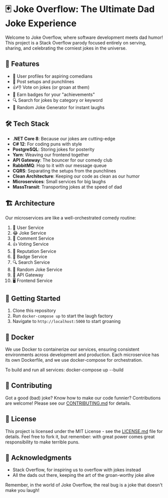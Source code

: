 # 🃏 Joke Overflow: The Ultimate Dad Joke Experience

Welcome to Joke Overflow, where software development meets dad humor! This project is a Stack Overflow parody focused entirely on serving, sharing, and celebrating the corniest jokes in the universe.

## 🚀 Features

- 👤 User profiles for aspiring comedians
- 📝 Post setups and punchlines
- 👍👎 Vote on jokes (or groan at them)
- 🏅 Earn badges for your "achievements"
- 🔍 Search for jokes by category or keyword
- 🎲 Random Joke Generator for instant laughs

## 🛠️ Tech Stack

- **.NET Core 8**: Because our jokes are cutting-edge
- **C# 12**: For coding puns with style
- **PostgreSQL**: Storing jokes for posterity
- **Yarn**: Weaving our frontend together
- **API Gateway**: The bouncer for our comedy club
- **RabbitMQ**: Hop to it with our message queue
- **CQRS**: Separating the setups from the punchlines
- **Clean Architecture**: Keeping our code as clean as our humor
- **Microservices**: Small services for big laughs
- **MassTransit**: Transporting jokes at the speed of dad

## 🏗️ Architecture

Our microservices are like a well-orchestrated comedy routine:

1. 🙋 User Service
2. 😂 Joke Service
3. 💬 Comment Service
4. 👍 Voting Service
5. 🌟 Reputation Service
6. 🏅 Badge Service
7. 🔍 Search Service
8. 🎲 Random Joke Service
9. 🚪 API Gateway
10. 🖥️ Frontend Service

## 🚀 Getting Started

1. Clone this repository
2. Run `docker-compose up` to start the laugh factory
3. Navigate to `http://localhost:5000` to start groaning
## 🐳 Docker

We use Docker to containerize our services, ensuring consistent environments across development and production. Each microservice has its own Dockerfile, and we use docker-compose for orchestration.

To build and run all services:
docker-compose up --build

## 🤝 Contributing

Got a good (bad) joke? Know how to make our code funnier? Contributions are welcome! Please see our [CONTRIBUTING.md](CONTRIBUTING.md) for details.

## 📜 License

This project is licensed under the MIT License - see the [LICENSE.md](LICENSE.md) file for details. Feel free to fork it, but remember: with great power comes great responsibility to make terrible puns.

## 🙏 Acknowledgments

- Stack Overflow, for inspiring us to overflow with jokes instead
- All the dads out there, keeping the art of the groan-worthy joke alive

Remember, in the world of Joke Overflow, the real bug is a joke that doesn't make you laugh!
